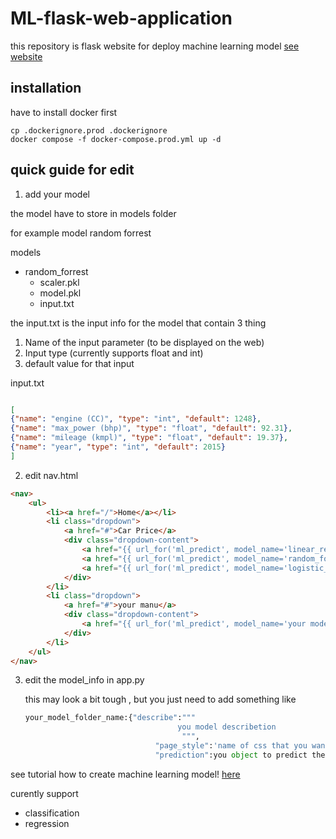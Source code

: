 # ML-flask-web-application

this repository is flask website for deploy machine learning model [see website](https://mlcar.onrender.com/)

## installation

have to install docker first

```
cp .dockerignore.prod .dockerignore
docker compose -f docker-compose.prod.yml up -d 
```

## quick guide for edit

1. add your model

the model have to store in models folder

for example model random forrest

models
  - random_forrest
    - scaler.pkl
    - model.pkl
    - input.txt
   
the input.txt is the input info for the model that contain 3 thing 
1. Name of the input parameter (to be displayed on the web)
2. Input type (currently supports float and int)
3. default value for that input

input.txt

```json

[  
{"name": "engine (CC)", "type": "int", "default": 1248},  
{"name": "max_power (bhp)", "type": "float", "default": 92.31},  
{"name": "mileage (kmpl)", "type": "float", "default": 19.37},  
{"name": "year", "type": "int", "default": 2015}  
]

```

2. edit nav.html

```html
<nav>
    <ul>
        <li><a href="/">Home</a></li>
        <li class="dropdown">
            <a href="#">Car Price</a>
            <div class="dropdown-content">
                <a href="{{ url_for('ml_predict', model_name='linear_regression') }}">Linear Regression</a>
                <a href="{{ url_for('ml_predict', model_name='random_forrest') }}">Random Forrest</a>
                <a href="{{ url_for('ml_predict', model_name='logistic_regression') }}">logistic regression</a>
            </div>
        </li>
        <li class="dropdown">
            <a href="#">your manu</a>
            <div class="dropdown-content">
                <a href="{{ url_for('ml_predict', model_name='your model foler name') }}">your option name</a>
            </div>
        </li>
    </ul>
</nav>
```

3. edit the model_info in app.py

   this may look a bit tough , but you just need to add something like
   ```python
   your_model_folder_name:{"describe":"""
                                     you model describetion
                                      """,
                                "page_style":'name of css that you want to use in this end point', # you can use day,night or future ,or you can create new one
                                "prediction":you object to predict the output } # see the example in app.py
   ```
see tutorial how to create machine learning model! [here](https://github.com/PoohNB/MachineLearning/tree/main/homework)

curently support 
- classification
- regression

